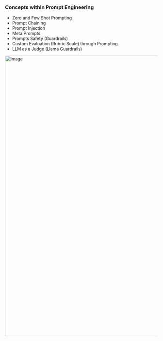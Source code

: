 ### Concepts within Prompt Engineering
- Zero and Few Shot Prompting
- Prompt Chaining
- Prompt Injection
- Meta Prompts
- Prompts Safety (Guardrails)
- Custom Evaluation (Rubric Scale) through Prompting
- LLM as a Judge (Llama Guardrails)

<img width="1776" height="921" alt="image" src="https://github.com/user-attachments/assets/7e3bd71b-86b9-4b91-8b06-4b5043e9860c" />
